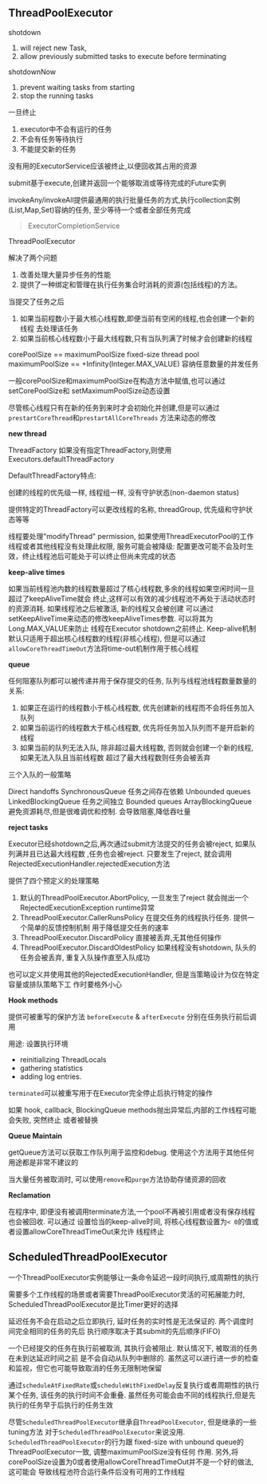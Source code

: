 ## ThreadPoolExecutor

shotdown 
1. will reject new Task, 
2. allow previously submitted tasks to execute before
terminating

shotdownNow
1. prevent waiting tasks from starting
2. stop the running tasks

一旦终止
1. executor中不会有运行的任务
2. 不会有任务等待执行
3. 不能提交新的任务

没有用的ExecutorService应该被终止,以便回收其占用的资源

submit基于execute,创建并返回一个能够取消或等待完成的Future实例

invokeAny/invokeAll提供最通用的执行批量任务的方式,执行collection实例(List,Map,Set)容纳的任务,
至少等待一个或者全部任务完成

>ExecutorCompletionService

ThreadPoolExecutor

解决了两个问题

1. 改善处理大量异步任务的性能
2. 提供了一种绑定和管理在执行任务集合时消耗的资源(包括线程)的方法。

当提交了任务之后

1. 如果当前程数小于最大核心线程数,即便当前有空闲的线程,也会创建一个新的线程
去处理该任务
2. 如果当前核心线程数小于最大线程数,只有当队列满了时候才会创建新的线程

corePoolSize == maximumPoolSize fixed-size thread pool
maximumPoolSize == +Infinity(Integer.MAX_VALUE) 容纳任意数量的并发任务

一般corePoolSize和maximumPoolSize在构造方法中赋值,也可以通过setCorePoolSize和
setMaximumPoolSize动态设置

尽管核心线程只有在新的任务到来时才会初始化并创建,但是可以通过`prestartCoreThread`和`prestartAllCoreThreads`
方法来动态的修改

**new thread**

ThreadFactory 如果没有指定ThreadFactory,则使用Executors.defaultThreadFactory

DefaultThreadFactory特点:

创建的线程的优先级一样, 线程组一样, 没有守护状态(non-daemon status)

提供特定的ThreadFactory可以更改线程的名称, threadGroup, 优先级和守护状态等等

线程要处理"modifyThread" permission, 如果使用ThreadExecutorPool的工作线程或者其他线程没有处理此权限,
服务可能会被降级: 配置更改可能不会及时生效，终止线程池后可能处于可以终止但尚未完成的状态

**keep-alive times**

如果当前线程池内数的线程数量超过了核心线程数,多余的线程如果空闲时间一旦超过了keepAliveTime就会
终止,这样可以有效的减少线程池不再处于活动状态时的资源消耗. 如果线程池之后被激活, 新的线程又会被创建
可以通过setKeepAliveTime来动态的修改keepAliveTimes参数. 可以将其为Long.MAX_VALUE来防止
线程在Executor shotdown之前终止. Keep-alive机制默认只适用于超出核心线程数的线程(非核心线程),
但是可以通过`allowCoreThreadTimeOut`方法将time-out机制作用于核心线程

**queue**

任何阻塞队列都可以被传递并用于保存提交的任务, 队列与线程池线程数量数量的关系:

1. 如果正在运行的线程数小于核心线程数, 优先创建新的线程而不会将任务加入队列
2. 如果当前运行的线程数大于核心线程数, 优先将任务加入队列而不是开启新的线程
3. 如果当前的队列无法入队, 除非超过最大线程数, 否则就会创建一个新的线程,如果无法入队且当前线程数
超过了最大线程数则任务会被丢弃

三个入队的一般策略

Direct handoffs SynchronousQueue 任务之间存在依赖
Unbounded queues LinkedBlockingQueue 任务之间独立
Bounded queues ArrayBlockingQueue 避免资源耗尽,但是很难调优和控制. 会导致阻塞,降低吞吐量

**reject tasks**

Executor已经shotdown之后,再次通过submit方法提交的任务会被reject, 如果队列满并且已达最大线程数
,任务也会被reject. 只要发生了reject, 就会调用RejectedExecutionHandler.rejectedExecution方法

提供了四个预定义的处理策略

1. 默认的ThreadPoolExecutor.AbortPolicy, 一旦发生了reject 就会抛出一个
RejectedExecutionException runtime异常
2. ThreadPoolExecutor.CallerRunsPolicy 在提交任务的线程执行任务. 提供一个简单的反馈控制机制
用于降低提交任务的速率
3. ThreadPoolExecutor.DiscardPolicy 直接被丢弃,无其他任何操作
4. ThreadPoolExecutor.DiscardOldestPolicy 如果线程没有shotdown, 队头的任务会被丢弃,
重复入队操作直至入队成功

也可以定义并使用其他的RejectedExecutionHandler, 但是当策略设计为仅在特定容量或排队策略下工
作时要格外小心

**Hook methods**

提供可被重写的保护方法 `beforeExecute` & `afterExecute` 分别在任务执行前后调用

用途: 设置执行环境

- reinitializing ThreadLocals
- gathering statistics
- adding log entries.

`terminated`可以被重写用于在Executor完全停止后执行特定的操作

如果 hook, callback, BlockingQueue methods抛出异常后,内部的工作线程可能会失败, 突然终止
或者被替换

**Queue Maintain**

getQueue方法可以获取工作队列用于监控和debug. 使用这个方法用于其他任何用途都是非常不建议的

当大量任务被取消时, 可以使用`remove`和`purge`方法协助存储资源的回收

**Reclamation**

在程序中, 即便没有被调用terminate方法,一个pool不再被引用或者没有保存线程也会被回收. 可以通过
设置恰当的keep-alive时间, 将核心线程数设置为`< 0`的值或者设置allowCoreThreadTimeOut来允许
线程终止

## ScheduledThreadPoolExecutor

一个ThreadPoolExecutor实例能够让一条命令延迟一段时间执行,或周期性的执行

需要多个工作线程的场景或者需要ThreadPoolExecutor灵活的可拓展能力时,
ScheduledThreadPoolExecutor是比Timer更好的选择

延迟任务不会在启动之后立即执行, 延时任务的实时性是无法保证的. 两个调度时间完全相同的任务的先后
执行顺序取决于其submit的先后顺序(FIFO)

一个已经提交的任务在执行前被取消, 其执行会被阻止. 默认情况下, 被取消的任务在未到达延迟时间之前
是不会自动从队列中删除的. 虽然这可以进行进一步的检查和监视，但它也可能导致取消的任务无限制地保留

通过`scheduleAtFixedRate`或`scheduleWithFixedDelay`反复执行或者周期性的执行某个任务,
该任务的执行时间不会重叠. 虽然任务可能会由不同的线程执行,但是先执行的任务早于后执行的任务生效

尽管`ScheduledThreadPoolExecutor`继承自`ThreadPoolExecutor`, 但是继承的一些tuning方法
对于`ScheduledThreadPoolExecutor`来说没用. `ScheduledThreadPoolExecutor`的行为跟
fixed-size with unbound queue的ThreadPoolExecutor一致, 调整maximumPoolSize没有任何
作用. 另外,将corePoolSize设置为0或者使用allowCoreThreadTimeOut并不是一个好的做法,这可能会
导致线程池符合运行条件后没有可用的工作线程
